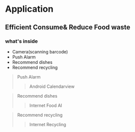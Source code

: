 # Application 
## Efficient Consume& Reduce Food waste
### what's inside
* Camera(scanning barcode)
* Push Alarm
* Recommend dishes
* Recommend recycling

>Push Alarm
>>Android Calendarview

>Recommend dishes
>>Internet
>>Food AI

>Recommend recycling
>>Internet
>>Recycling



